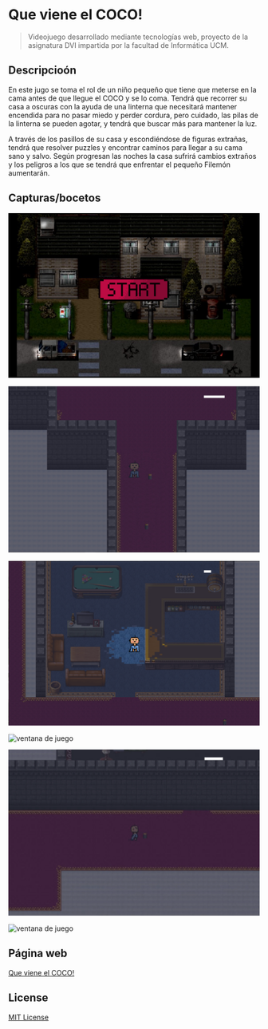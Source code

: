 # Que viene el COCO!
> Videojuego desarrollado mediante tecnologías web, proyecto de la asignatura DVI impartida por la facultad de Informática UCM.

## Descripcioón

En este jugo se toma el rol de un niño pequeño que tiene que meterse en la cama antes de que llegue el COCO y se lo coma. Tendrá que recorrer su casa a oscuras con la ayuda de una linterna que necesitará mantener encendida para no pasar miedo y perder cordura, pero cuidado, las pilas de la linterna se pueden agotar, y tendrá que buscar más para mantener la luz. 

A través de los pasillos de su casa y escondiéndose de figuras extrañas, tendrá que resolver puzzles y encontrar caminos para llegar a su cama sano y salvo. Según progresan las noches la casa sufrirá cambios extraños y los peligros a los que se tendrá que enfrentar el pequeño Filemón aumentarán.

## Capturas/bocetos


![ventana de inicio](https://github.com/laurma40/proyecto_DVI/blob/pagina/assets/capturas/ventanaInicio.png)

![ventana de juego](https://github.com/laurma40/proyecto_DVI/blob/pagina/assets/capturas/ventanaJuego1.png)

![ventana de juego](https://github.com/laurma40/proyecto_DVI/blob/pagina/assets/capturas/ventanaJuego2.png)

![ventana de juego](https://github.com/laurma40/proyecto_DVI/blob/pagina/assets/capturas/ventanaMovimientos.gif)

![ventana de juego](https://github.com/laurma40/proyecto_DVI/blob/pagina/assets/capturas/ventanaPila.gif)

![ventana de juego](https://github.com/laurma40/proyecto_DVI/blob/pagina/assets/capturas/ventanaLinterna.gif)

## Página web

[Que viene el COCO!](https://laurma40.github.io/proyecto_DVI/)

## License

[MIT License](https://github.com/ourcade/phaser3-vite-template/blob/master/LICENSE)
